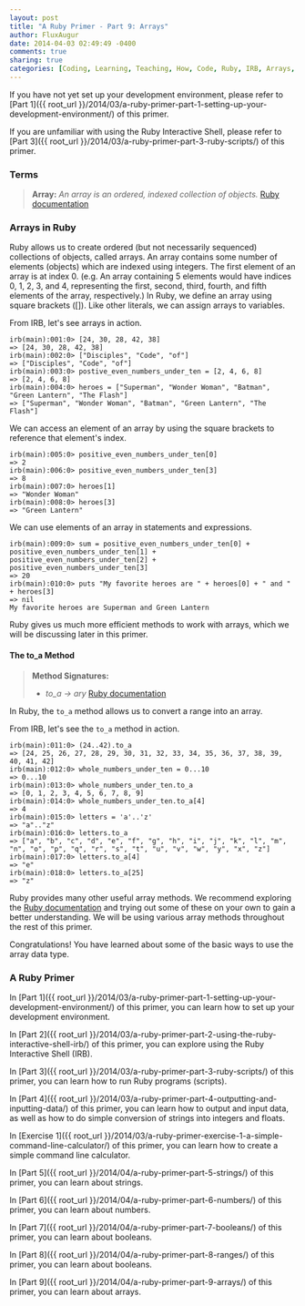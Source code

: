 ```yaml
---
layout: post
title: "A Ruby Primer - Part 9: Arrays"
author: FluxAugur
date: 2014-04-03 02:49:49 -0400
comments: true
sharing: true
categories: [Coding, Learning, Teaching, How, Code, Ruby, IRB, Arrays, Data Types]
---
```

If you have not yet set up your development environment, please refer to [Part 1]({{ root_url }}/2014/03/a-ruby-primer-part-1-setting-up-your-development-environment/) of this primer.

If you are unfamiliar with using the Ruby Interactive Shell, please refer to [Part 3]({{ root_url }}/2014/03/a-ruby-primer-part-3-ruby-scripts/) of this primer.

### Terms
> **Array:** *An array is an ordered, indexed collection of objects.* [Ruby documentation](http://www.ruby-doc.org/core-2.1.1/Array.html)

### Arrays in Ruby

Ruby allows us to create ordered (but not necessarily sequenced) collections of objects, called arrays. An array contains some number of elements (objects) which are indexed using integers. The first element of an array is at index 0. (e.g. An array containing 5 elements would have indices 0, 1, 2, 3, and 4, representing the first, second, third, fourth, and fifth elements of the array, respectively.) In Ruby, we define an array using square brackets (\[\]). Like other literals, we can assign arrays to variables.

From IRB, let's see arrays in action.

``` irb Array literals
irb(main):001:0> [24, 30, 28, 42, 38]
=> [24, 30, 28, 42, 38]
irb(main):002:0> ["Disciples", "Code", "of"]
=> ["Disciples", "Code", "of"]
irb(main):003:0> postive_even_numbers_under_ten = [2, 4, 6, 8]
=> [2, 4, 6, 8]
irb(main):004:0> heroes = ["Superman", "Wonder Woman", "Batman", "Green Lantern", "The Flash"]
=> ["Superman", "Wonder Woman", "Batman", "Green Lantern", "The Flash"]
```

We can access an element of an array by using the square brackets to reference that element's index.

``` irb Referencing elements of an array
irb(main):005:0> positive_even_numbers_under_ten[0]
=> 2
irb(main):006:0> positive_even_numbers_under_ten[3]
=> 8
irb(main):007:0> heroes[1]
=> "Wonder Woman"
irb(main):008:0> heroes[3]
=> "Green Lantern"
```

We can use elements of an array in statements and expressions.

``` irb Array elements in statements and expressions
irb(main):009:0> sum = positive_even_numbers_under_ten[0] + positive_even_numbers_under_ten[1] + positive_even_numbers_under_ten[2] + positive_even_numbers_under_ten[3]
=> 20
irb(main):010:0> puts "My favorite heroes are " + heroes[0] + " and " + heroes[3]
=> nil
My favorite heroes are Superman and Green Lantern
```

Ruby gives us much more efficient methods to work with arrays, which we will be discussing later in this primer.

#### The to_a Method
> **Method Signatures:**
>
> - *to_a -> ary* [Ruby documentation](http://www.ruby-doc.org/core-2.1.1/Array.html#method-i-to_a)

In Ruby, the `to_a` method allows us to convert a range into an array.

From IRB, let's see the `to_a` method in action.

``` irb The to_a method
irb(main):011:0> (24..42).to_a
=> [24, 25, 26, 27, 28, 29, 30, 31, 32, 33, 34, 35, 36, 37, 38, 39, 40, 41, 42]
irb(main):012:0> whole_numbers_under_ten = 0...10
=> 0...10
irb(main):013:0> whole_numbers_under_ten.to_a
=> [0, 1, 2, 3, 4, 5, 6, 7, 8, 9]
irb(main):014:0> whole_numbers_under_ten.to_a[4]
=> 4
irb(main):015:0> letters = 'a'..'z'
=> "a".."z"
irb(main):016:0> letters.to_a
=> ["a", "b", "c", "d", "e", "f", "g", "h", "i", "j", "k", "l", "m", "n", "o", "p", "q", "r", "s", "t", "u", "v", "w", "y", "x", "z"]
irb(main):017:0> letters.to_a[4]
=> "e"
irb(main):018:0> letters.to_a[25]
=> "z"
```

Ruby provides many other useful array methods. We recommend exploring the [Ruby documentation](http://www.ruby-doc.org/core-2.1.1/Array.html) and trying out some of these on your own to gain a better understanding. We will be using various array methods throughout the rest of this primer.

Congratulations! You have learned about some of the basic ways to use the array data type.

### A Ruby Primer

In [Part 1]({{ root_url }}/2014/03/a-ruby-primer-part-1-setting-up-your-development-environment/) of this primer, you can learn how to set up your development environment.

In [Part 2]({{ root_url }}/2014/03/a-ruby-primer-part-2-using-the-ruby-interactive-shell-irb/) of this primer, you can explore using the Ruby Interactive Shell (IRB).

In [Part 3]({{ root_url }}/2014/03/a-ruby-primer-part-3-ruby-scripts/) of this primer, you can learn how to run Ruby programs (scripts).

In [Part 4]({{ root_url }}/2014/03/a-ruby-primer-part-4-outputting-and-inputting-data/) of this primer, you can learn how to output and input data, as well as how to do simple conversion of strings into integers and floats.

In [Exercise 1]({{ root_url }}/2014/03/a-ruby-primer-exercise-1-a-simple-command-line-calculator/) of this primer, you can learn how to create a simple command line calculator.

In [Part 5]({{ root_url }}/2014/04/a-ruby-primer-part-5-strings/) of this primer, you can learn about strings.

In [Part 6]({{ root_url }}/2014/04/a-ruby-primer-part-6-numbers/) of this primer, you can learn about numbers.

In [Part 7]({{ root_url }}/2014/04/a-ruby-primer-part-7-booleans/) of this primer, you can learn about booleans.

In [Part 8]({{ root_url }}/2014/04/a-ruby-primer-part-8-ranges/) of this primer, you can learn about booleans.

In [Part 9]({{ root_url }}/2014/04/a-ruby-primer-part-9-arrays/) of this primer, you can learn about arrays.
